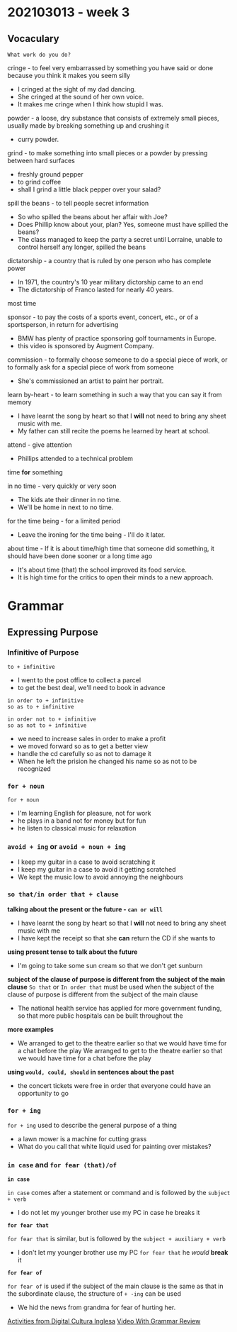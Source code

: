 # 202103013 - week 3

## Vocaculary
```
What work do you do?
```

cringe - to feel very embarrassed by something you have said or done because you think it makes you seem silly
- I cringed at the sight of my dad dancing.
- She cringed at the sound of her own voice.
- It makes me cringe when I think how stupid I was.

powder - a loose, dry substance that consists of extremely small pieces, usually made by breaking something up and crushing it
- curry powder.

grind - to make something into small pieces or a powder by pressing between hard surfaces
- freshly ground pepper
- to grind coffee
- shall I grind a little black pepper over your salad?

spill the beans - to tell people secret information
- So who spilled the beans about her affair with Joe?
- Does Phillip know about your, plan? Yes, someone must have spilled the beans?
- The class managed to keep the party a secret until Lorraine, unable to control herself any longer, spilled the beans

dictatorship - a country that is ruled by one person who has complete power
- In 1971, the country's 10 year military dictorship came to an end
- The dictatorship of Franco lasted for nearly 40 years.

most time

sponsor -  to pay the costs of a sports event, concert, etc., or of a sportsperson, in return for advertising
- BMW has plenty of practice sponsoring golf tournaments in Europe.
- this video is sponsored by Augment Company.

commission - to formally choose someone to do a special piece of work, or to formally ask for a special piece of work from someone
- She's commissioned an artist to paint her portrait.

learn by-heart - to learn something in such a way that you can say it from memory
- I have learnt the song by heart so that I **will** not need to bring any sheet music with me.
- My father can still recite the poems he learned by heart at school.

attend -  give attention
- Phillips attended to a technical problem 

time **for** something

in no time - very quickly or very soon
- The kids ate their dinner in no time.
- We'll be home in next to no time.

for the time being - for a limited period
- Leave the ironing for the time being - I'll do it later.

about time - If it is about time/high time that someone did something, it should have been done sooner or a long time ago
- It's about time (that) the school improved its food service.
- It is high time for the critics to open their minds to a new approach.

# Grammar
## Expressing Purpose

### Infinitive of Purpose
```
to + infinitive
```

- I went to the post office to collect a parcel
- to get the best deal, we'll need to book in advance


```
in order to + infinitive
so as to + infinitive

in order not to + infinitive
so as not to + infinitive
```
- we need to increase sales in order to make a profit
- we moved forward so as to get a better view
- handle the cd carefully so as not to damage it
- When he left the prision he changed his name so as not to be recognized


### `for + noun`
```
for + noun
```
- I'm learning English for pleasure, not for work
- he plays in a band not for money but for fun
- he listen to classical music for relaxation


### `avoid + ing` or `avoid + noun + ing`
- I keep my guitar in a case to avoid scratching it
- I keep my guitar in a case to avoid it getting scratched
- We kept the music low to avoid annoying the neighbours

### `so that/in order that + clause`

**talking about the present or the future - `can or will`**
- I have learnt the song by heart so that I **will** not need to bring any sheet music with me
- I have kept the receipt so that she **can** return the CD if she wants to

**using present tense to talk about the future**
- I'm going to take some sun cream so that we don't get sunburn

**subject of the clause of purpose is different from the subject of the main clause**
`So that` or `In order that` must be used when the subject of the clause of purpose is different from the subject of the main clause
- The national health service has applied for more government funding, so that more public hospitals can be built throughout the

**more examples**
-  We arranged to get to the theatre earlier so that we would have time for a chat before the play We arranged to get to the theatre earlier so that we would have time for a chat before the play

**using `would, could, should` in sentences about the past**
- the concert tickets were free in order that everyone could have an opportunity to go

### `for + ing`
`for + ing` used to describe the general purpose of a thing
- a lawn mower is a machine for cutting grass
- What do you call that white liquid used for painting over mistakes?

### `in case` and `for fear (that)/of` 

**`in case`**

`in case` comes after a statement or command and is followed by the `subject + verb`

- I do not let my younger brother use my PC in case he breaks it

**`for fear that`**

`for fear that` is similar, but is followed by the `subject + auxiliary + verb`

- I don't let my younger brother use my PC `for fear that` he _would_ **break** it

**`for fear of`**

`for fear of` is used if the subject of the main clause is the same as that in the subordinate clause, the structure of `+ -ing` can be used

- We hid the news from grandma for fear of hurting her.

[Activities from Digital Cultura Inglesa](https://quizizz.com/join/quiz/5f3ee196778659001c23909c/start?studentShare=true)
[Video With Grammar Review](https://youtu.be/jt-ilLg-cBk)
